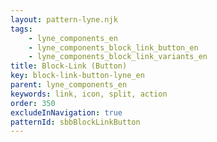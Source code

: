```yaml
---
layout: pattern-lyne.njk
tags: 
    - lyne_components_en
    - lyne_components_block_link_button_en
    - lyne_components_block_link_variants_en
title: Block-Link (Button)
key: block-link-button-lyne_en
parent: lyne_components_en
keywords: link, icon, split, action
order: 350
excludeInNavigation: true
patternId: sbbBlockLinkButton
---
```

